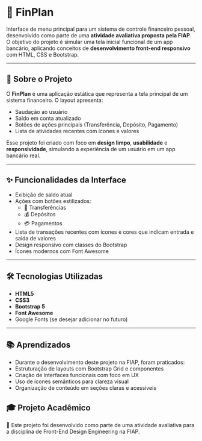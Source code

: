# 💸 FinPlan

Interface de menu principal para um sistema de controle financeiro pessoal, desenvolvido como parte de uma **atividade avaliativa proposta pela FIAP**. O objetivo do projeto é simular uma tela inicial funcional de um app bancário, aplicando conceitos de **desenvolvimento front-end responsivo** com HTML, CSS e Bootstrap.

---

## 🧾 Sobre o Projeto

O **FinPlan** é uma aplicação estática que representa a tela principal de um sistema financeiro. O layout apresenta:

- Saudação ao usuário
- Saldo em conta atualizado
- Botões de ações principais (Transferência, Depósito, Pagamento)
- Lista de atividades recentes com ícones e valores

Esse projeto foi criado com foco em **design limpo**, **usabilidade** e **responsividade**, simulando a experiência de um usuário em um app bancário real.

---

## ✨ Funcionalidades da Interface

- Exibição de saldo atual
- Ações com botões estilizados:
  - 🔁 Transferências
  - 💰 Depósitos
  - 💳 Pagamentos
- Lista de transações recentes com ícones e cores que indicam entrada e saída de valores
- Design responsivo com classes do Bootstrap
- Ícones modernos com Font Awesome

---

## 🛠️ Tecnologias Utilizadas

- **HTML5**
- **CSS3**
- **Bootstrap 5**
- **Font Awesome**
- Google Fonts (se desejar adicionar no futuro)

---

## 📚 Aprendizados
- Durante o desenvolvimento deste projeto na FIAP, foram praticados:
- Estruturação de layouts com Bootstrap Grid e componentes
- Criação de interfaces funcionais com foco em UX
- Uso de ícones semânticos para clareza visual
- Organização de conteúdo em seções claras e acessíveis

## 🎓 Projeto Acadêmico
📌 Este projeto foi desenvolvido como parte de uma atividade avaliativa para a disciplina de Front-End Design Engineering na FIAP.

